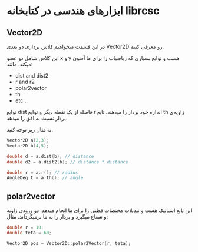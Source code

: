 # ابزار‌های هندسی در کتابخانه librcsc

## Vector2D

در این قسمت میخواهیم کلاس برداری دو بعدی Vector2D رو معرفی کنیم.

این کلاس شامل دو عضو x و y هست و توابع بسیاری که ریاضیات را برای ما آسون میکند. مانند:

- dist and dist2
- r and r2
- polar2vector
- th
- etc...

توابع dist فاصله از یک نقطه دیگر و توابع r اندازه خود بردار را میدهند. تابع th زاویه‌ی بردار نسبت به افق را میدهد.

به مثال زیر توجه کنید.

```c
Vector2D a(2,3);
Vector2D b(4,5);

double d = a.dist(b); // distance
double d2 = a.dist2(b); // distance * distance

double r = a.r(); // radius
AngleDeg t = a.th(); // angle
```



## polar2vector

این تابع استاتیک هست و تبدیلات مختصات قطبی را برای ما انجام میدهد. دو ورودی زاویه و شعاع میگیرد و بردار را به ما برمیگرداند. مثال:

```c
double r = 10;
double teta = 60;

Vector2D pos = Vector2D::polar2Vector(r, teta);
```

